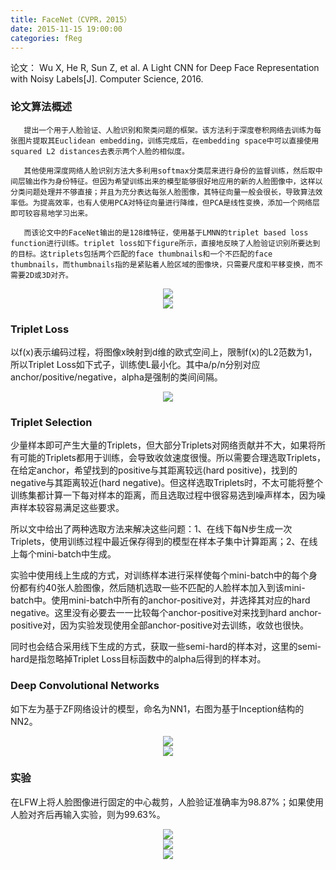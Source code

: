 ```yaml
---
title: FaceNet（CVPR，2015）
date: 2015-11-15 19:00:00
categories: fReg
---
```


<script type="text/javascript" src="http://cdn.mathjax.org/mathjax/latest/MathJax.js?config=default"></script>

论文： Wu X, He R, Sun Z, et al. A Light CNN for Deep Face Representation with Noisy Labels[J]. Computer Science, 2016.

### 论文算法概述

       提出一个用于人脸验证、人脸识别和聚类问题的框架。该方法利于深度卷积网络去训练为每张图片提取其Euclidean embedding，训练完成后，在embedding space中可以直接使用squared L2 distances去表示两个人脸的相似度。

	   其他使用深度网络人脸识别方法大多利用softmax分类层来进行身份的监督训练，然后取中间层输出作为身份特征。但因为希望训练出来的模型能够很好地应用的新的人脸图像中，这样以分类问题处理并不够直接；并且为充分表达每张人脸图像，其特征向量一般会很长，导致算法效率低。为提高效率，也有人使用PCA对特征向量进行降维，但PCA是线性变换，添加一个网络层即可较容易地学习出来。

	   而该论文中的FaceNet输出的是128维特征，使用基于LMNN的triplet based loss function进行训练。triplet loss如下figure所示，直接地反映了人脸验证识别所要达到的目标。这triplets包括两个匹配的face thumbnails和一个不匹配的face thumbnails，而thumbnails指的是紧贴着人脸区域的图像块，只需要尺度和平移变换，而不需要2D或3D对齐。


<center><img src="{{ site.baseurl }}/images/pdReg/facenet1.png"></center>

<center><img src="{{ site.baseurl }}/images/pdReg/facenet2.png"></center>

### Triplet Loss

   以f(x)表示编码过程，将图像x映射到d维的欧式空间上，限制f(x)的L2范数为1，所以Triplet Loss如下式子，训练使L最小化。其中a/p/n分别对应anchor/positive/negative，alpha是强制的类间间隔。

<center><img src="{{ site.baseurl }}/images/pdReg/facenet3.png"></center>

### Triplet Selection

   少量样本即可产生大量的Triplets，但大部分Triplets对网络贡献并不大，如果将所有可能的Triplets都用于训练，会导致收敛速度很慢。所以需要合理选取Triplets，在给定anchor，希望找到的positive与其距离较远(hard positive)，找到的negative与其距离较近(hard negative)。但这样选取Triplets时，不太可能将整个训练集都计算一下每对样本的距离，而且选取过程中很容易选到噪声样本，因为噪声样本较容易满足这些要求。

   所以文中给出了两种选取方法来解决这些问题：1、在线下每N步生成一次Triplets，使用训练过程中最近保存得到的模型在样本子集中计算距离；2、在线上每个mini-batch中生成。

   实验中使用线上生成的方式，对训练样本进行采样使每个mini-batch中的每个身份都有约40张人脸图像，然后随机选取一些不匹配的人脸样本加入到该mini-batch中。使用mini-batch中所有的anchor-positive对，并选择其对应的hard negative。这里没有必要去一一比较每个anchor-positive对来找到hard anchor-positive对，因为实验发现使用全部anchor-positive对去训练，收敛也很快。

   同时也会结合采用线下生成的方式，获取一些semi-hard的样本对，这里的semi-hard是指忽略掉Triplet Loss目标函数中的alpha后得到的样本对。

### Deep Convolutional Networks

   如下左为基于ZF网络设计的模型，命名为NN1，右图为基于Inception结构的NN2。
   
<center><img src="{{ site.baseurl }}/images/pdReg/facenet4.png"></center>

<center><img src="{{ site.baseurl }}/images/pdReg/facenet5.png"></center>

### 实验

   在LFW上将人脸图像进行固定的中心裁剪，人脸验证准确率为98.87%；如果使用人脸对齐后再输入实验，则为99.63%。
   
<center><img src="{{ site.baseurl }}/images/pdReg/facenet6.png"></center>

<center><img src="{{ site.baseurl }}/images/pdReg/facenet7.png"></center>

<center><img src="{{ site.baseurl }}/images/pdReg/facenet8.png"></center>